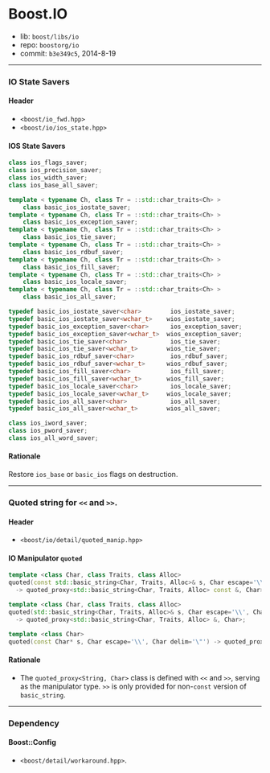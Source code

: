 # Boost.IO

* lib: `boost/libs/io`
* repo: `boostorg/io`
* commit: `b3e349c5`, 2014-8-19

------
### IO State Savers

#### Header

* `<boost/io_fwd.hpp>`
* `<boost/io/ios_state.hpp>`

#### IOS State Savers

```c++
class ios_flags_saver;
class ios_precision_saver;
class ios_width_saver;
class ios_base_all_saver;

template < typename Ch, class Tr = ::std::char_traits<Ch> >
    class basic_ios_iostate_saver;
template < typename Ch, class Tr = ::std::char_traits<Ch> >
    class basic_ios_exception_saver;
template < typename Ch, class Tr = ::std::char_traits<Ch> >
    class basic_ios_tie_saver;
template < typename Ch, class Tr = ::std::char_traits<Ch> >
    class basic_ios_rdbuf_saver;
template < typename Ch, class Tr = ::std::char_traits<Ch> >
    class basic_ios_fill_saver;
template < typename Ch, class Tr = ::std::char_traits<Ch> >
    class basic_ios_locale_saver;
template < typename Ch, class Tr = ::std::char_traits<Ch> >
    class basic_ios_all_saver;

typedef basic_ios_iostate_saver<char>        ios_iostate_saver;
typedef basic_ios_iostate_saver<wchar_t>    wios_iostate_saver;
typedef basic_ios_exception_saver<char>      ios_exception_saver;
typedef basic_ios_exception_saver<wchar_t>  wios_exception_saver;
typedef basic_ios_tie_saver<char>            ios_tie_saver;
typedef basic_ios_tie_saver<wchar_t>        wios_tie_saver;
typedef basic_ios_rdbuf_saver<char>          ios_rdbuf_saver;
typedef basic_ios_rdbuf_saver<wchar_t>      wios_rdbuf_saver;
typedef basic_ios_fill_saver<char>           ios_fill_saver;
typedef basic_ios_fill_saver<wchar_t>       wios_fill_saver;
typedef basic_ios_locale_saver<char>         ios_locale_saver;
typedef basic_ios_locale_saver<wchar_t>     wios_locale_saver;
typedef basic_ios_all_saver<char>            ios_all_saver;
typedef basic_ios_all_saver<wchar_t>        wios_all_saver;

class ios_iword_saver;
class ios_pword_saver;
class ios_all_word_saver;
```

#### Rationale

Restore `ios_base` or `basic_ios` flags on destruction.

------
### Quoted string for `<<` and `>>`.

#### Header

* `<boost/io/detail/quoted_manip.hpp>`

#### IO Manipulator `quoted`

```c++
template <class Char, class Traits, class Alloc>
quoted(const std::basic_string<Char, Traits, Alloc>& s, Char escape='\\', Char delim='\"')
  -> quoted_proxy<std::basic_string<Char, Traits, Alloc> const &, Char>;

template <class Char, class Traits, class Alloc>
quoted(std::basic_string<Char, Traits, Alloc>& s, Char escape='\\', Char delim='\"')
  -> quoted_proxy<std::basic_string<Char, Traits, Alloc> &, Char>;

template <class Char>
quoted(const Char* s, Char escape='\\', Char delim='\"') -> quoted_proxy<const Char*, Char>;
```

#### Rationale

* The `quoted_proxy<String, Char>` class is defined with `<<` and `>>`, serving
as the manipulator type. `>>` is only provided for non-`const` version of `basic_string`.

------
### Dependency

#### Boost::Config

* `<boost/detail/workaround.hpp>`.

